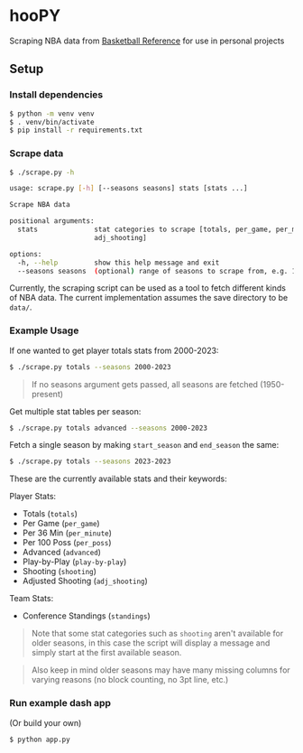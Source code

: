 # hooPY

Scraping NBA data from [Basketball Reference](https://www.basketball-reference.com) for use in personal projects

## Setup

### Install dependencies

```bash
$ python -m venv venv
$ . venv/bin/activate
$ pip install -r requirements.txt
```

### Scrape data

```bash
$ ./scrape.py -h

usage: scrape.py [-h] [--seasons seasons] stats [stats ...]

Scrape NBA data

positional arguments:
  stats              stat categories to scrape [totals, per_game, per_minute, per_poss, advanced, play-by-play, shooting,
                     adj_shooting]

options:
  -h, --help         show this help message and exit
  --seasons seasons  (optional) range of seasons to scrape from, e.g. 1996-1998
```

Currently, the scraping script can be used as a tool to fetch different kinds of NBA data.
The current implementation assumes the save directory to be `data/`.

### Example Usage

If one wanted to get player totals stats from 2000-2023:
```bash
$ ./scrape.py totals --seasons 2000-2023
```

> If no seasons argument gets passed, all seasons are fetched (1950-present)

Get multiple stat tables per season:
```bash
$ ./scrape.py totals advanced --seasons 2000-2023
```

Fetch a single season by making `start_season` and `end_season` the same:
```bash
$ ./scrape.py totals --seasons 2023-2023
```

These are the currently available stats and their keywords:

Player Stats:
* Totals (`totals`)
* Per Game (`per_game`)
* Per 36 Min (`per_minute`)
* Per 100 Poss (`per_poss`)
* Advanced (`advanced`)
* Play-by-Play (`play-by-play`)
* Shooting (`shooting`)
* Adjusted Shooting (`adj_shooting`)

Team Stats:
* Conference Standings (`standings`)

> Note that some stat categories such as `shooting` aren't available for older seasons, in this case the script will display a message and simply start at the first available season.

> Also keep in mind older seasons may have many missing columns for varying reasons (no block counting, no 3pt line, etc.)

### Run example dash app
(Or build your own)

```bash
$ python app.py
```
